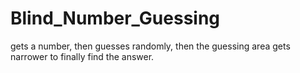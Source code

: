 # Blind_Number_Guessing
gets a number, then guesses randomly, then the guessing area gets narrower to finally find the answer.
